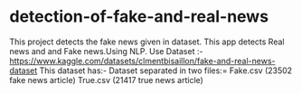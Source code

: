 # detection-of-fake-and-real-news
This project detects the fake news given in dataset.
This app detects Real news and and Fake news.Using NLP. Use Dataset :-https://www.kaggle.com/datasets/clmentbisaillon/fake-and-real-news-dataset This dataset has:- Dataset separated in two files:= Fake.csv (23502 fake news article) True.csv (21417 true news article)

